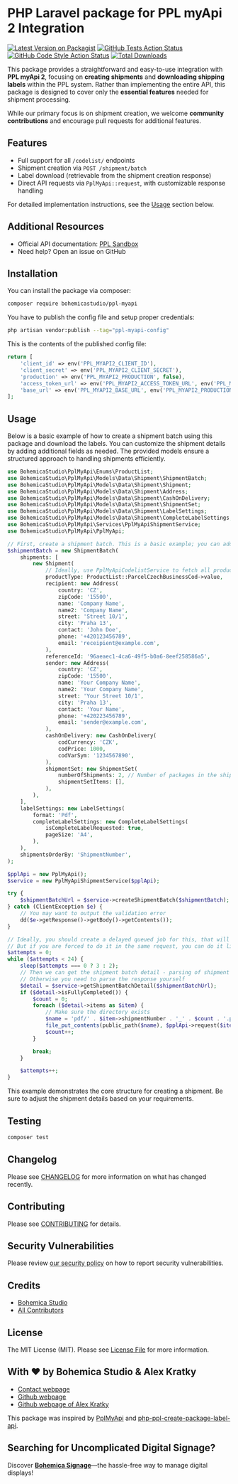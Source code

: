# PHP Laravel package for PPL myApi 2 Integration

[![Latest Version on Packagist](https://img.shields.io/packagist/v/bohemicastudio/ppl-myapi.svg?style=flat-square)](https://packagist.org/packages/bohemicastudio/ppl-myapi)
[![GitHub Tests Action Status](https://img.shields.io/github/actions/workflow/status/bohemicastudio/ppl-myapi/run-tests.yml?branch=main&label=tests&style=flat-square)](https://github.com/bohemicastudio/ppl-myapi/actions?query=workflow%3Arun-tests+branch%3Amain)
[![GitHub Code Style Action Status](https://img.shields.io/github/actions/workflow/status/bohemicastudio/ppl-myapi/fix-php-code-style-issues.yml?branch=main&label=code%20style&style=flat-square)](https://github.com/bohemicastudio/ppl-myapi/actions?query=workflow%3A"Fix+PHP+code+style+issues"+branch%3Amain)
[![Total Downloads](https://img.shields.io/packagist/dt/bohemicastudio/ppl-myapi.svg?style=flat-square)](https://packagist.org/packages/bohemicastudio/ppl-myapi)

This package provides a straightforward and easy-to-use integration with **PPL myApi 2**, focusing on **creating shipments** and **downloading shipping labels** within the PPL system. Rather than implementing the entire API, this package is designed to cover only the **essential features** needed for shipment processing.

While our primary focus is on shipment creation, we welcome **community contributions** and encourage pull requests for additional features.

## Features
- Full support for all `/codelist/` endpoints
- Shipment creation via `POST /shipment/batch`
- Label download (retrievable from the shipment creation response)
- Direct API requests via `PplMyApi::request`, with customizable response handling

For detailed implementation instructions, see the [Usage](#usage) section below.

## Additional Resources
- Official API documentation: [PPL Sandbox](https://sandbox.ppl.cz/)
- Need help? Open an issue on GitHub

## Installation

You can install the package via composer:

```bash
composer require bohemicastudio/ppl-myapi
```

You have to publish the config file and setup proper credentials:

```bash
php artisan vendor:publish --tag="ppl-myapi-config"
```

This is the contents of the published config file:

```php
return [
    'client_id' => env('PPL_MYAPI2_CLIENT_ID'),
    'client_secret' => env('PPL_MYAPI2_CLIENT_SECRET'),
    'production' => env('PPL_MYAPI2_PRODUCTION', false),
    'access_token_url' => env('PPL_MYAPI2_ACCESS_TOKEN_URL', env('PPL_MYAPI2_PRODUCTION') ? 'https://api.dhl.com/ecs/ppl/myapi2/login/getAccessToken' : 'https://api-dev.dhl.com/ecs/ppl/myapi2/login/getAccessToken'),
    'base_url' => env('PPL_MYAPI2_BASE_URL', env('PPL_MYAPI2_PRODUCTION') ? 'https://api.dhl.com/ecs/ppl/myapi2' : 'https://api-dev.dhl.com/ecs/ppl/myapi2'),
];

```

## Usage

Below is a basic example of how to create a shipment batch using this package and download the labels. You can customize the shipment details by adding additional fields as needed. The provided models ensure a structured approach to handling shipments efficiently.

```php
use BohemicaStudio\PplMyApi\Enums\ProductList;
use BohemicaStudio\PplMyApi\Models\Data\Shipment\ShipmentBatch;
use BohemicaStudio\PplMyApi\Models\Data\Shipment\Shipment;
use BohemicaStudio\PplMyApi\Models\Data\Shipment\Address;
use BohemicaStudio\PplMyApi\Models\Data\Shipment\CashOnDelivery;
use BohemicaStudio\PplMyApi\Models\Data\Shipment\ShipmentSet;
use BohemicaStudio\PplMyApi\Models\Data\Shipment\LabelSettings;
use BohemicaStudio\PplMyApi\Models\Data\Shipment\CompleteLabelSettings;
use BohemicaStudio\PplMyApi\Services\PplMyApiShipmentService;
use BohemicaStudio\PplMyApi\PplMyApi;

// First, create a shipment batch. This is a basic example; you can add more fields as required.
$shipmentBatch = new ShipmentBatch(
    shipments: [
        new Shipment(
            // Ideally, use PplMyApiCodelistService to fetch all product types, but you can also use enum as we assume it won't change
            productType: ProductList::ParcelCzechBusinessCod->value, 
            recipient: new Address(
                country: 'CZ',
                zipCode: '15500',
                name: 'Company Name',
                name2: 'Company Name',
                street: 'Street 10/1',
                city: 'Praha 13',
                contact: 'John Doe',
                phone: '+420123456789',
                email: 'receipient@example.com',
            ),
            referenceId: '96aeaec1-4ca6-49f5-b0a6-8eef258586a5',
            sender: new Address(
                country: 'CZ',
                zipCode: '15500',
                name: 'Your Company Name',
                name2: 'Your Company Name',
                street: 'Your Street 10/1',
                city: 'Praha 13',
                contact: 'Your Name',
                phone: '+420223456789',
                email: 'sender@example.com',
            ),
            cashOnDelivery: new CashOnDelivery(
                codCurrency: 'CZK',
                codPrice: 1000,
                codVarSym: '1234567890',
            ),
            shipmentSet: new ShipmentSet(
                numberOfShipments: 2, // Number of packages in the shipment
                shipmentSetItems: [],
            ),
        ),
    ],
    labelSettings: new LabelSettings(
        format: 'Pdf',
        completeLabelSettings: new CompleteLabelSettings(
            isCompleteLabelRequested: true,
            pageSize: 'A4',
        ),
    ),
    shipmentsOrderBy: 'ShipmentNumber',
);

$pplApi = new PplMyApi();
$service = new PplMyApiShipmentService($pplApi);

try {
    $shipmentBatchUrl = $service->createShipmentBatch($shipmentBatch);
} catch (ClientException $e) {
    // You may want to output the validation error
    dd($e->getResponse()->getBody()->getContents());
}

// Ideally, you should create a delayed queued job for this, that will try this after 1 minute and repeat for let's say 10 minutes (as PPL API does not provide any webhook or callback)
// But if you are forced to do it in the same request, you can do it like this:
$attempts = 0;
while ($attempts < 24) {
    sleep($attempts === 0 ? 3 : 2);
    // Then we can get the shipment batch detail - parsing of shipment batch detail will work only if there is only one shipment in the batch
    // Otherwise you need to parse the response yourself
    $detail = $service->getShipmentBatchDetail($shipmentBatchUrl);
    if ($detail->isFullyCompleted()) {
        $count = 0;
        foreach ($detail->items as $item) {
            // Make sure the directory exists
            $name = 'pdf/' . $item->shipmentNumber . '_' . $count . '.pdf';
            file_put_contents(public_path($name), $pplApi->request($item->labelUrl)->getBody()->getContents());
            $count++;
        }

        break;
    }

    $attempts++;
}
```

This example demonstrates the core structure for creating a shipment. Be sure to adjust the shipment details based on your requirements.

## Testing

```bash
composer test
```

## Changelog

Please see [CHANGELOG](CHANGELOG.md) for more information on what has changed recently.

## Contributing

Please see [CONTRIBUTING](CONTRIBUTING.md) for details.

## Security Vulnerabilities

Please review [our security policy](../../security/policy) on how to report security vulnerabilities.

## Credits

- [Bohemica Studio](https://github.com/BohemicaStudio)
- [All Contributors](../../contributors)

## License

The MIT License (MIT). Please see [License File](LICENSE.md) for more information.

## With ❤️ by Bohemica Studio & Alex Kratky

* [Contact webpage](https://bohemicastudio.com/)
* [Github webpage](https://github.com/bohemicastudio)
* [Github webpage of Alex Kratky](https://github.com/alexkratky)

This package was inspired by [PplMyApi](https://github.com/Salamek/PplMyApi) and [php-ppl-create-package-label-api](https://github.com/szymsza/php-ppl-create-package-label-api).

## Searching for Uncomplicated Digital Signage?

Discover **[Bohemica Signage](https://bohemicasignage.com/)**—the hassle-free way to manage digital displays!
